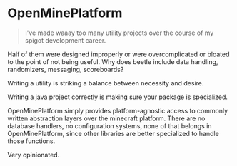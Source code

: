 # OpenMinePlatform

> I've made waaay too many utility projects over the course of my spigot 
development career.

Half of them were designed improperly or were overcomplicated or bloated to the
point of not being useful. Why does beetle include data handling, randomizers,
messaging, scoreboards?

Writing a utility is striking a balance between necessity and desire.

Writing a java project correctly is making sure your package is specialized.

OpenMinePlatform simply provides platform-agnostic access to commonly written
abstraction layers over the minecraft platform. There are no database handlers,
no configuration systems, none of that belongs in OpenMinePlatform, since other libraries
are better specialized to handle those functions.

Very opinionated. 